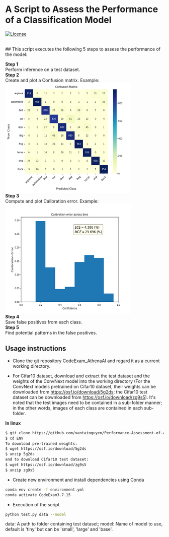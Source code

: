 # A Script to Assess the Performance of a Classification Model

[![License](https://img.shields.io/badge/License-Apache%202.0-blue.svg)](https://opensource.org/licenses/Apache-2.0)

<br clear="left">
## This script executes the following 5 steps to assess the performance of the model:

**Step 1**
<br clear="left">
Perform inference on a test dataset.
<br clear="left">
**Step 2**
<br clear="left">
Create and plot a Confusion matrix.
Example:
<br clear="left">
<img align="left" src="images/confusion_matrix.png" width="400" height="350">
<br clear="left">
**Step 3**
<br clear="left">
Compute and plot Calibration error.
Example:
<br clear="left">
<img align="left" src="images/calibration_graph.png" width="400" height="350">
<br clear="left">
**Step 4**
<br clear="left">
Save false positives from each class.
<br clear="left">
**Step 5**
<br clear="left">
Find potential patterns in the false positives.
<br clear="left">
## Usage instructions

- Clone the git repository CodeExam_AthenaAI and regard it as a current working directory.

- For Cifar10 dataset, download and extract the test dataset and the weights of the ConvNext model into the working directory (For the ConvNext models pretrained on Cifar10 dataset, their weights can be downloaded from https://osf.io/download/5g2ds; the Cifar10 test dataset can be downloaded from https://osf.io/download/zg9s5). It's noted that the test images need to be contained in a sub-folder manner; in the other words, images of each class are contained in each sub-folder. 

**In linux**
```bash
$ git clone https://github.com/vantainguyen/Performance-Assessment-of-a-DL-model.git
$ cd ENV
To download pre-trained weights:
$ wget https://osf.io/download/5g2ds
$ unzip 5g2ds
and to download Cifar10 test dataset:
$ wget https://osf.io/download/zg9s5
$ unzip zg9s5
```

- Create new environment and install dependencies using Conda

```bash
conda env create -f environment.yml
conda activate CodeExam3.7.15
```

- Execution of the script

```bash
python test.py data --model
```
data: A path to folder containing test dataset; model: Name of model to use, default is 'tiny' but can be 'small', 'large' and 'base'.
   <br clear="left">
<!--
## Limitations
- This script has two following limitations:
    <br clear="left">
1. The confusion matrix plot has not been saved.
    <br clear="left">
    Solution: Adding plt.savefig(path_to_save) to the plot_confusion_matrix function from utils.py to save the plot in path_to_save.
    <br clear="left">
2. It is required to perform the inference twice which increases the execution time.
    <br clear="left">
    Solution: Merge step 4 with step 1 to perform the inference and save the false positives of each class at once.
    <br clear="left"> -->
